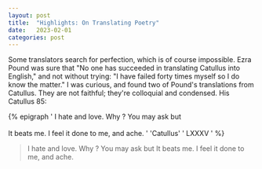 ```yaml
---
layout: post
title:  "Highlights: On Translating Poetry"
date:   2023-02-01 
categories: post
---
```


Some translators search for perfection, which is of course impossible. Ezra Pound was sure that "No one has succeeded in translating Catullus into English," and not without trying: "I have failed forty times myself so I do know the matter." I was curious, and found two of Pound's translations from Catullus. They are not faithful; they're colloquial and condensed. His Catullus 85:


{% epigraph ' I hate and love. Why ? You may ask but <br> <br> It beats me. I feel it done to me, and ache. ' 'Catullus' ' LXXXV ' %}

> I hate and love. Why ? You may ask but 
> It beats me. I feel it done to me, and ache. 